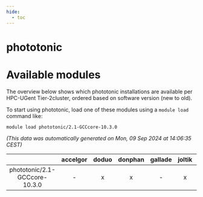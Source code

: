 ```yaml
---
hide:
  - toc
---
```


phototonic
==========

# Available modules


The overview below shows which phototonic installations are available per HPC-UGent Tier-2cluster, ordered based on software version (new to old).

To start using phototonic, load one of these modules using a `module load` command like:

```shell
module load phototonic/2.1-GCCcore-10.3.0
```

*(This data was automatically generated on Mon, 09 Sep 2024 at 14:06:35 CEST)*  

| |accelgor|doduo|donphan|gallade|joltik|shinx|skitty|
| :---: | :---: | :---: | :---: | :---: | :---: | :---: | :---: |
|phototonic/2.1-GCCcore-10.3.0|-|x|x|-|x|-|x|
